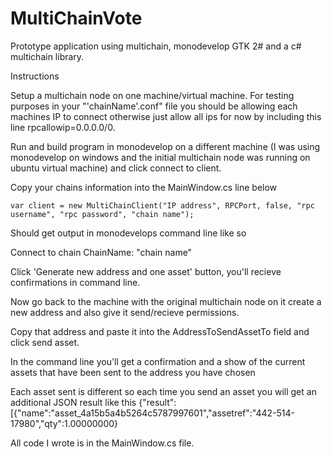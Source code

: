 # MultiChainVote

Prototype application using multichain, monodevelop GTK 2# and a c# multichain library.

Instructions

Setup a multichain node on one machine/virtual machine.
For testing purposes in your "'chainName'.conf" file you should be allowing each machines IP to connect
otherwise just allow all ips for now by including this line rpcallowip=0.0.0.0/0.

Run and build program in monodevelop on a different machine (I was using monodevelop on windows and the initial
multichain node was running on ubuntu virtual machine) and click connect to client.

Copy your chains information into the MainWindow.cs line below

    var client = new MultiChainClient("IP address", RPCPort, false, "rpc username", "rpc password", "chain name");

Should get output in monodevelops command line like so

  Connect to chain
  ChainName: "chain name"
  
Click 'Generate new address and one asset' button, you'll recieve confirmations in command line.
 
Now go back to the machine with the original multichain node on it create a new address and also give 
it send/recieve permissions.
 
Copy that address and paste it into the AddressToSendAssetTo field and click send asset.
 
In the command line you'll get a confirmation and a show of the current assets that have been sent to
the address you have chosen
 
Each asset sent is different so each time you send an asset you will get an additional JSON result like
this {"result":[{"name":"asset_4a15b5a4b5264c5787997601","assetref":"442-514-17980","qty":1.00000000}
 
All code I wrote is in the MainWindow.cs file.
 
 

  

